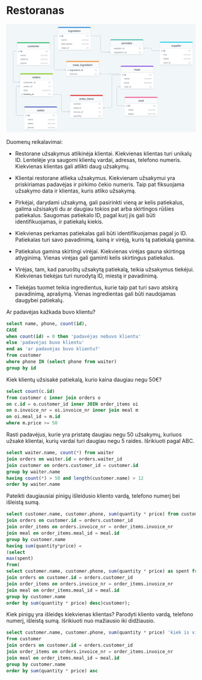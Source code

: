 # Restoranas

![alt text](https://github.com/JonoPorto/Restoranas/blob/main/scheme.png?raw=true)


Duomenų reikalavimai:

* Restorane užsakymus atlikinėja klientai. Kiekvienas klientas turi unikalų ID. Lentelėje yra saugomi klientų vardai, adresas, telefono numeris. 
Kiekvienas klientas gali atlikti daug užsakymų.

* Klientai restorane atlieka užsakymus. Kiekvienam užsakymui yra priskiriamas padavėjas ir pirkimo čekio numeris. Taip pat fiksuojama užsakymo data ir klientas, kuris atliko užsakymą.

* Pirkėjai, darydami užsakymą, gali pasirinkti vieną ar kelis patiekalus, galima užsisakyti du ar daugiau tokios pat arba skirtingos rūšies patiekalus. Saugomas patiekalo ID, pagal kurį jis gali būti identifikuojamas, ir patiekalų kiekis.

* Kiekvienas perkamas patiekalas gali būti identifikuojamas pagal jo ID. Patiekalas turi savo pavadinimą, kainą ir virėją, kuris tą patiekalą gamina.

* Patiekalus gamina skirtingi virėjai. Kiekvienas virėjas gauna skirtingą atlyginimą. Vienas virėjas gali gaminti kelis skirtingus patiekalus.

* Virėjas, tam, kad paruoštų užsakytą patiekalą, teikia užsakymus tiekėjui. Kiekvienas tiekėjas turi nurodytą ID, miestą ir pavadinimą.

* Tiekėjas tuomet teikia ingredientus, kurie taip pat turi savo atskirą pavadinimą, aprašymą. Vienas ingredientas gali būti naudojamas daugybei patiekalų.



Ar padavėjas kažkada buvo klientu?
```sql
select name, phone, count(id), 
CASE 
when count(id) = 0 then 'padavėjas nebuvo klientu' 
else 'padavėjas buvo klientu' 
end as 'ar padavėjas buvo klientu?' 
from customer 
where phone IN (select phone from waiter) 
group by id 
```
Kiek klientų užsisakė patiekalą, kurio kaina daugiau negu 50€?
```sql
select count(c.id) 
from customer c inner join orders o 
on c.id = o.customer_id inner JOIN order_items oi 
on o.invoice_nr = oi.invoice_nr inner join meal m 
on oi.meal_id = m.id 
where m.price >= 50 
```
Rasti padavėjus, kurie yra pristatę daugiau negu 50 užsakymų, kuriuos užsakė klientai, kurių vardai turi daugiau negu 5 raides. Išrikiuoti pagal ABC.
```sql
select waiter.name, count(*) from waiter 
join orders on waiter.id = orders.waiter_id 
join customer on orders.customer_id = customer.id 
group by waiter.name 
having count(*) > 50 and length(customer.name) > 12 
order by waiter.name 
```
Pateikti daugiausiai pinigų išleidusio kliento vardą, telefono numerį bei išleistą sumą.
```sql
select customer.name, customer.phone, sum(quantity * price) from customer 
join orders on customer.id = orders.customer_id  
join order_items on orders.invoice_nr = order_items.invoice_nr  
join meal on order_items.meal_id = meal.id  
group by customer.name 
having sum(quantity*price) =  
(select
max(spent)
from(
select customer.name, customer.phone, sum(quantity * price) as spent from customer  
join orders on customer.id = orders.customer_id  
join order_items on orders.invoice_nr = order_items.invoice_nr  
join meal on order_items.meal_id = meal.id  
group by customer.name  
order by sum(quantity * price) desc)customer); 
```
Kiek pinigų yra išleidęs kiekvienas klientas? Parodyti kliento vardą, telefono numerį, išleistą sumą. Išrikiuoti nuo mažiausio iki didžiausio.
```sql
select customer.name, customer.phone, sum(quantity * price) 'kiek is viso pinigu isleista?' 
from customer 
join orders on customer.id = orders.customer_id 
join order_items on orders.invoice_nr = order_items.invoice_nr 
join meal on order_items.meal_id = meal.id 
group by customer.name 
order by sum(quantity * price) asc
```
